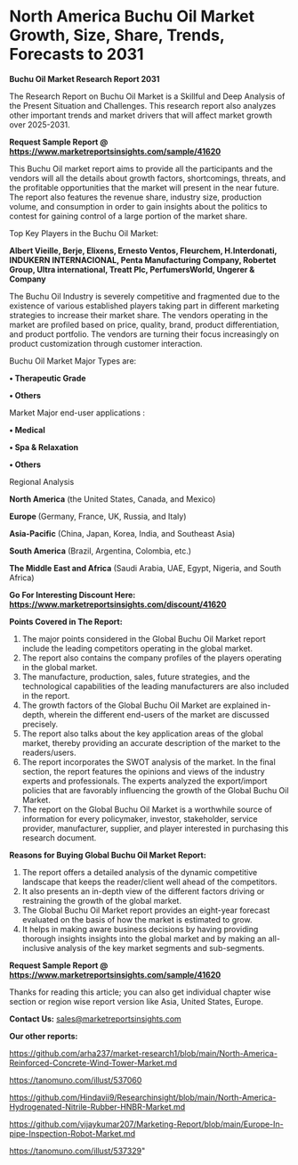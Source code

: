 # North America Buchu Oil Market Growth, Size, Share, Trends, Forecasts to 2031

<strong>Buchu Oil Market Research Report 2031</strong>

The Research Report on Buchu Oil Market is a Skillful and Deep Analysis of the Present Situation and Challenges. This research report also analyzes other important trends and market drivers that will affect market growth over 2025-2031.

<strong>Request Sample Report @ <a href=https://www.marketreportsinsights.com/sample/41620>https://www.marketreportsinsights.com/sample/41620</a></strong>

This Buchu Oil market report aims to provide all the participants and the vendors will all the details about growth factors, shortcomings, threats, and the profitable opportunities that the market will present in the near future. The report also features the revenue share, industry size, production volume, and consumption in order to gain insights about the politics to contest for gaining control of a large portion of the market share.

Top Key Players in the Buchu Oil Market:

<strong>Albert Vieille, Berje, Elixens, Ernesto Ventos, Fleurchem, H.Interdonati, INDUKERN INTERNACIONAL, Penta Manufacturing Company, Robertet Group, Ultra international, Treatt Plc, PerfumersWorld, Ungerer & Company</strong>

The Buchu Oil Industry is severely competitive and fragmented due to the existence of various established players taking part in different marketing strategies to increase their market share. The vendors operating in the market are profiled based on price, quality, brand, product differentiation, and product portfolio. The vendors are turning their focus increasingly on product customization through customer interaction.

Buchu Oil Market Major Types are:

<strong>•  Therapeutic Grade

•  Others</strong>

Market Major end-user applications :

<strong>•  Medical

•  Spa & Relaxation

•  Others</strong>

Regional Analysis

</u><strong><b>North America</b></strong> (the United States, Canada, and Mexico)

<strong><b>Europe </b></strong>(Germany, France, UK, Russia, and Italy)

<strong><b>Asia-Pacific</b></strong> (China, Japan, Korea, India, and Southeast Asia)

<strong><b>South America</b></strong> (Brazil, Argentina, Colombia, etc.)

<strong><b>The Middle East and Africa</b></strong> (Saudi Arabia, UAE, Egypt, Nigeria, and South Africa)

<strong>Go For Interesting Discount Here: <a href=https://www.marketreportsinsights.com/discount/41620>https://www.marketreportsinsights.com/discount/41620</a></strong>

<strong>Points Covered in The Report:</strong>
<ol>
  <li>The major points considered in the Global Buchu Oil Market report include the leading competitors operating in the global market.</li>
  <li>The report also contains the company profiles of the players operating in the global market.</li>
  <li>The manufacture, production, sales, future strategies, and the technological capabilities of the leading manufacturers are also included in the report.</li>
  <li>The growth factors of the Global Buchu Oil Market are explained in-depth, wherein the different end-users of the market are discussed precisely.</li>
  <li>The report also talks about the key application areas of the global market, thereby providing an accurate description of the market to the readers/users.</li>
  <li>The report incorporates the SWOT analysis of the market. In the final section, the report features the opinions and views of the industry experts and professionals. The experts analyzed the export/import policies that are favorably influencing the growth of the Global Buchu Oil Market.</li>
  <li>The report on the Global Buchu Oil Market is a worthwhile source of information for every policymaker, investor, stakeholder, service provider, manufacturer, supplier, and player interested in purchasing this research document.</li>
</ol>
<strong>Reasons for Buying Global Buchu Oil Market Report:</strong>

<ol>
  <li>The report offers a detailed analysis of the dynamic competitive landscape that keeps the reader/client well ahead of the competitors.</li>
  <li>It also presents an in-depth view of the different factors driving or restraining the growth of the global market.</li>
  <li>The Global Buchu Oil Market report provides an eight-year forecast evaluated on the basis of how the market is estimated to grow.</li>
  <li>It helps in making aware business decisions by having providing thorough insights insights into the global market and by making an all-inclusive analysis of the key market segments and sub-segments.</li>
</ol>
<strong>Request Sample Report @ <a href=https://www.marketreportsinsights.com/sample/41620>https://www.marketreportsinsights.com/sample/41620</a></strong>


Thanks for reading this article; you can also get individual chapter wise section or region wise report version like Asia, United States, Europe.

<strong>Contact Us:</strong>
sales@marketreportsinsights.com

<strong>Our other reports:</strong>

<a href=https://github.com/arha237/market-research1/blob/main/North-America-Reinforced-Concrete-Wind-Tower-Market.md>https://github.com/arha237/market-research1/blob/main/North-America-Reinforced-Concrete-Wind-Tower-Market.md</a>

<a href=https://tanomuno.com/illust/537060>https://tanomuno.com/illust/537060</a>

<a href=https://github.com/Hindavii9/Researchinsight/blob/main/North-America-Hydrogenated-Nitrile-Rubber-HNBR-Market.md>https://github.com/Hindavii9/Researchinsight/blob/main/North-America-Hydrogenated-Nitrile-Rubber-HNBR-Market.md</a>

<a href=https://github.com/vijaykumar207/Marketing-Report/blob/main/Europe-In-pipe-Inspection-Robot-Market.md>https://github.com/vijaykumar207/Marketing-Report/blob/main/Europe-In-pipe-Inspection-Robot-Market.md</a>

<a href=https://tanomuno.com/illust/537329>https://tanomuno.com/illust/537329</a>"
